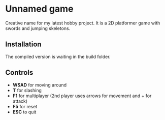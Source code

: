 # Unnamed game

Creative name for my latest hobby project. It is a 2D platformer game with swords and jumping skeletons.

## Installation

The compiled version is waiting in the build folder.

## Controls

* **WSAD** for moving around
* **T** for slashing
* **F1** for multiplayer (2nd player uses arrows for movement and + for attack)
* **F5** for reset
* **ESC** to quit
